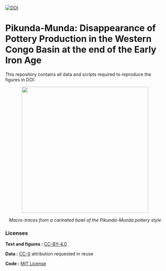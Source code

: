 [![DOI](https://zenodo.org/badge/DOI/10.5281/zenodo.14643773.svg)](https://doi.org/10.5281/zenodo.14643773)

# Pikunda-Munda: Disappearance of Pottery Production in the Western Congo Basin at the end of the Early Iron Age

This repository contains all data and scripts required to reproduce the figures in DOI:

<p align="center">
<img src="mt_MUN87_211-5_2-01.jpg" width="400" />
</p>
<p align="center">
<em>Macro-traces from a carinated bowl of the Pikunda-Munda pottery style</em>
</p>

### Licenses

**Text and figures :** [CC-BY-4.0](http://creativecommons.org/licenses/by/4.0/)

**Data :** [CC-0](http://creativecommons.org/publicdomain/zero/1.0/)
attribution requested in reuse

**Code :** [MIT License](https://opensource.org/licenses/MIT)
